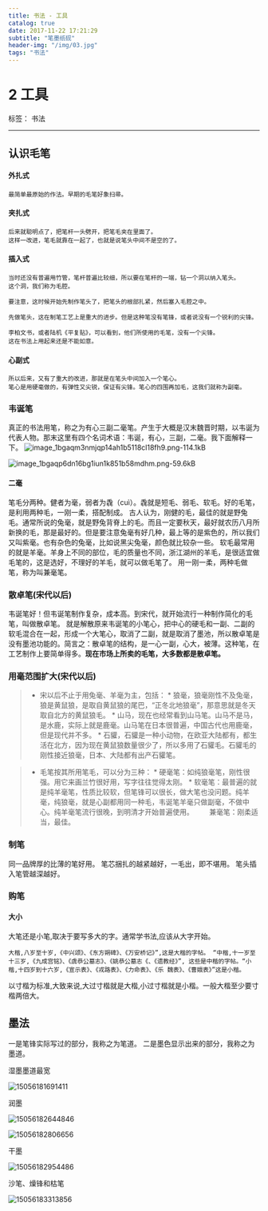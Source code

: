 ```yaml
---
title: 书法 - 工具 
catalog: true
date: 2017-11-22 17:21:29
subtitle: "笔墨纸砚"
header-img: "/img/03.jpg"
tags: "书法"
---
```



# 2 工具

标签： 书法

---
## 认识毛笔
#### 外扎式
    最简单最原始的作法。早期的毛笔好象扫帚。
#### 夹扎式
    后来就聪明点了，把笔杆一头劈开，把笔毛夹在里面了。
    这样一改进，笔毛就靠在一起了，也就是说笔头中间不是空的了。
#### 插入式
    当时还没有普遍用竹管，笔杆普遍比较细，所以要在笔杆的一端，钻一个洞以纳入笔头。
    这个洞，我们称为毛腔。
   
    要注意，这时候开始先制作笔头了，把笔头的根部扎紧，然后塞入毛腔之中。
    
    先做笔头，这在制笔工艺上是重大的进步。但是这种笔没有笔锋，或者说没有一个锐利的尖锋。
    
    李柏文书，或者陆机《平复贴》，可以看到，他们所使用的毛笔，没有一个尖锋。
    这在书法上用起来还是不能如意。
#### 心副式
    所以后来，又有了重大的改进，那就是在笔头中间加入一个笔心。
    笔心是用硬毫做的，有弹性又尖锐，保证有尖锋。笔心的四围再加毛，这我们就称为副毫。
### 韦诞笔
真正的书法用笔，称之为有心三副二毫笔。产生于大概是汉末魏晋时期，以韦诞为代表人物。那末这里有四个名词术语：韦诞，有心，三副，二毫。我下面解释一下。
![image_1bgaqm3nmjqp14ah1b5118cl18fh9.png-114.1kB][1]

![image_1bgaqp6dn16bg1iun1k851b58mdhm.png-59.6kB][2]

#### 二毫
笔毛分两种。健者为毫，弱者为毳（cuì）。毳就是短毛、弱毛、软毛。好的毛笔，是利用两种毛，一刚一柔，搭配制成。
古人认为，刚健的毛，最佳的就是野兔毛。通常所说的兔毫，就是野兔背脊上的毛。而且一定要秋天，最好就农历八月所新换的毛，那是最好的。但是要注意兔毫有好几种，最上等的是紫色的，所以我们又叫紫毫。也有杂色的兔毫，比如说黑尖兔毫，颜色就比较杂一些。
软毛最常用的就是羊毫。羊身上不同的部位，毛的质量也不同，浙江湖州的羊毛，是很适宜做毛笔的，这是选好，不理好的羊毛，就可以做毛笔了。
用一刚一柔，两种毛做笔，称为叫兼毫笔。
### 散卓笔(宋代以后)
韦诞笔好！但韦诞笔制作复杂，成本高。到宋代，就开始流行一种制作简化的毛笔，叫做散卓笔。
就是解散原来韦诞笔的小笔心，把中心的硬毛和一副、二副的软毛混合在一起，形成一个大笔心，取消了二副，就是取消了墨池，所以散卓笔是没有墨池功能的。简言之：散卓笔的结构，是一心一副，心大，被薄。这种笔，在工艺制作上要简单得多。**现在市场上所卖的毛笔，大多数都是散卓笔。**
### 用毫范围扩大(宋代以后)
>* 宋以后不止于用兔毫、羊毫为主，包括：
    * 狼毫，狼毫刚性不及兔毫，狼是黄鼠狼，是取自黄鼠狼的尾巴，“正冬北地狼毫”，那意思就是冬天取自北方的黄鼠狼毛。
    * 山马，现在也经常看到山马笔。山马不是马，是水鹿，实际上就是鹿毫。山马笔在日本很普遍，中国古代也用鹿毫，但是现代并不多。
    *    石貛，石貛是一种小动物，在欧亚大陆都有，都生活在北方，因为现在黄鼠狼数量很少了，所以多用了石貛毛。石貛毛的刚性接近狼毫，日本、大陆都有出产石貛笔。



>* 毛笔按其所用笔毛，可以分为三种：
    * 硬毫笔：如纯狼毫笔，刚性很强。用它来画兰竹很好用，写字往往觉得太刚。
    * 软毫笔：最普遍的就是纯羊毫笔，性质比较软，但笔锋可以很长，做大笔也没问题。纯羊毫，纯狼毫，就是心副都用同一种毛，韦诞笔羊毫只做副毫，不做中心。纯羊毫笔流行很晚，到明清才开始普遍使用。
       兼毫笔：刚柔适当，最佳。

### 制笔
同一品牌厚的比薄的笔好用。
笔芯捆扎的越紧越好，一毛出，即不堪用。
笔头插入笔管越深越好。

### 购笔
#### 大小
大笔还是小笔,取决于要写多大的字。通常学书法,应该从大字开始。
    
    大楷,八岁至十岁,《中兴颂》、《东方朔碑》、《万安桥记》”,这是大楷的字帖。 “中楷,十一岁至十三岁,《九成宫铭》、《虞恭公墓志》、《姚恭公墓志《、《遗教经》”, 这些是中楷的字帖。“小楷,十四岁到十六岁,《宣示表》、《戎路表》、《力命表》、《乐 魏表》、《曹娥表》”这是小楷。

以寸楷为标准,大致来说,大过寸楷就是大楷,小过寸楷就是小楷。一般大楷至少要寸楷两倍大。

## 墨法
一是笔锋实际写过的部分，我称之为笔道。
二是墨色显示出来的部分，我称之为墨道。

湿墨墨道最宽

![15056181691411](http://otkwwi4x8.bkt.clouddn.com/2018-04-23-15056181691411.jpg)

润墨

![15056182644846](http://otkwwi4x8.bkt.clouddn.com/2018-04-23-15056182644846.jpg)


![15056182806656](http://otkwwi4x8.bkt.clouddn.com/2018-04-23-15056182806656.jpg)

干墨

![15056182954486](http://otkwwi4x8.bkt.clouddn.com/2018-04-23-15056182954486.jpg)

沙笔、燥锋和枯笔

![15056183313856](http://otkwwi4x8.bkt.clouddn.com/2018-04-23-15056183313856.jpg)

  [1]: http://static.zybuluo.com/allon6/ghtv62traugll27d1n4auaor/image_1bgaqm3nmjqp14ah1b5118cl18fh9.png
  [2]: http://static.zybuluo.com/allon6/t2ukt97yz9wnibdrmuc0hk8t/image_1bgaqp6dn16bg1iun1k851b58mdhm.png
  
  


